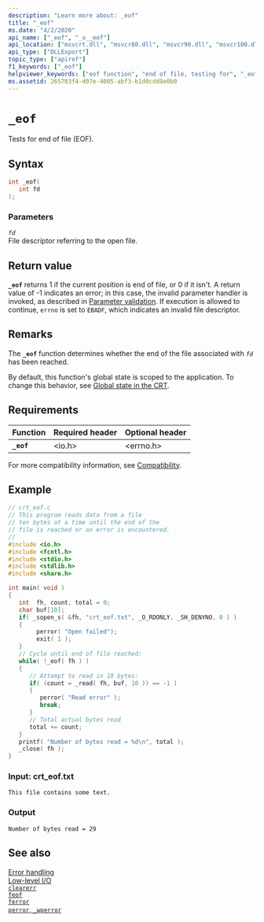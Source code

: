 ```yaml
---
description: "Learn more about: _eof"
title: "_eof"
ms.date: "4/2/2020"
api_name: ["_eof", "_o__eof"]
api_location: ["msvcrt.dll", "msvcr80.dll", "msvcr90.dll", "msvcr100.dll", "msvcr100_clr0400.dll", "msvcr110.dll", "msvcr110_clr0400.dll", "msvcr120.dll", "msvcr120_clr0400.dll", "ucrtbase.dll", "api-ms-win-crt-stdio-l1-1-0.dll"]
api_type: ["DLLExport"]
topic_type: ["apiref"]
f1_keywords: ["_eof"]
helpviewer_keywords: ["eof function", "end of file, testing for", "_eof function", "files [C++], end of", "testing, for end-of-file", "end of file"]
ms.assetid: 265703f4-d07e-4005-abf3-b1d0cdd9e0b0
---
```

# `_eof`

Tests for end of file (EOF).

## Syntax

```C
int _eof(
   int fd
);
```

### Parameters

*`fd`*\
File descriptor referring to the open file.

## Return value

**`_eof`** returns 1 if the current position is end of file, or 0 if it isn't. A return value of -1 indicates an error; in this case, the invalid parameter handler is invoked, as described in [Parameter validation](../parameter-validation.md). If execution is allowed to continue, `errno` is set to `EBADF`, which indicates an invalid file descriptor.

## Remarks

The **`_eof`** function determines whether the end of the file associated with *`fd`* has been reached.

By default, this function's global state is scoped to the application. To change this behavior, see [Global state in the CRT](../global-state.md).

## Requirements

| Function | Required header | Optional header |
|---|---|---|
| **`_eof`** | \<io.h> | \<errno.h> |

For more compatibility information, see [Compatibility](../compatibility.md).

## Example

```C
// crt_eof.c
// This program reads data from a file
// ten bytes at a time until the end of the
// file is reached or an error is encountered.
//
#include <io.h>
#include <fcntl.h>
#include <stdio.h>
#include <stdlib.h>
#include <share.h>

int main( void )
{
   int  fh, count, total = 0;
   char buf[10];
   if( _sopen_s( &fh, "crt_eof.txt", _O_RDONLY, _SH_DENYNO, 0 ) )
   {
        perror( "Open failed");
        exit( 1 );
   }
   // Cycle until end of file reached:
   while( !_eof( fh ) )
   {
      // Attempt to read in 10 bytes:
      if( (count = _read( fh, buf, 10 )) == -1 )
      {
         perror( "Read error" );
         break;
      }
      // Total actual bytes read
      total += count;
   }
   printf( "Number of bytes read = %d\n", total );
   _close( fh );
}
```

### Input: crt_eof.txt

```Input
This file contains some text.
```

### Output

```Output
Number of bytes read = 29
```

## See also

[Error handling](../error-handling-crt.md)\
[Low-level I/O](../low-level-i-o.md)\
[`clearerr`](clearerr.md)\
[`feof`](feof.md)\
[`ferror`](ferror.md)\
[`perror`, `_wperror`](perror-wperror.md)
